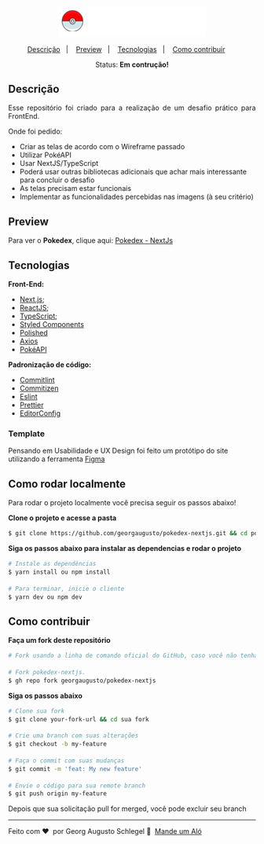<p align="center">
  <img src="src/assets/logo-pokedex.png" width="300px"/>
</p>

<p align="center">
  <a href="#Descrição">Descrição</a>&nbsp;&nbsp;&nbsp;|&nbsp;&nbsp;&nbsp;
  <a href="#Preview">Preview</a>&nbsp;&nbsp;&nbsp;|&nbsp;&nbsp;&nbsp;
  <a href="#Tecnologias">Tecnologias</a>&nbsp;&nbsp;&nbsp;|&nbsp;&nbsp;&nbsp;
  <a href="#Como-contribuir">Como contribuir</a>&nbsp;&nbsp;&nbsp;&nbsp;&nbsp;&nbsp;
</p>

<p align="center">Status: <b>Em contrução!</b></p>

## Descrição
<p align="justify">
  Esse repositório foi criado para a realização de um desafio prático para FrontEnd.

</p>
<p align="justify">
  Onde foi pedido:
</p>

<ul>
  <li>Criar as telas de acordo com o Wireframe passado</li>
  <li>Utilizar PokéAPI</li>
  <li>Usar NextJS/TypeScript</li>
  <li>Poderá usar outras bibliotecas adicionais que achar mais interessante para concluir o desafio</li>
  <li>As telas precisam estar funcionais</li>
  <li>Implementar as funcionalidades percebidas nas imagens (à seu critério)</li>
</ul>

## Preview
Para ver o **Pokedex**, clique aqui: [Pokedex - NextJs](https://pokedex-nextjs.netlify.app/)</br>

## Tecnologias

**Front-End:**
- [Next.js](https://reactjs.org);
- [ReactJS](https://nextjs.org/);
- [TypeScript](https://www.typescriptlang.org/);
- [Styled Components](https://styled-components.com/)
- [Polished](https://github.com/styled-components/polished)
- [Axios](https://github.com/axios/axios)
- [PokéAPI](https://pokeapi.co/docs/v2)

**Padronização de código:**
- [Commitlint](https://github.com/conventional-changelog/commitlint)
- [Commitizen](https://github.com/commitizen/cz-cli)
- [Eslint](https://eslint.org/)
- [Prettier](https://prettier.io/)
- [EditorConfig](https://editorconfig.org/)

### Template

Pensando em Usabilidade e UX Design foi feito um protótipo do site utilizando a ferramenta [Figma](https://www.figma.com/file/CyO3DAXPZJMoMDzWGSF2iG/Pokedex?node-id=9%3A141)

## Como rodar localmente

Para rodar o projeto localmente você precisa seguir os passos abaixo!

**Clone o projeto e acesse a pasta**


```bash
$ git clone https://github.com/georgaugusto/pokedex-nextjs.git && cd pokedex-nextjs
```

**Siga os passos abaixo para instalar as dependencias e rodar o projeto**

```bash
# Instale as dependências
$ yarn install ou npm install

# Para terminar, inicie o cliente
$ yarn dev ou npm dev
```

## Como contribuir

**Faça um fork deste repositório**

```bash
# Fork usando a linha de comando oficial do GitHub, caso você não tenha a CLI do GitHub, use o site para fazer isso.

# Fork pokedex-nextjs.
$ gh repo fork georgaugusto/pokedex-nextjs
```

**Siga os passos abaixo**

```bash
# Clone sua fork
$ git clone your-fork-url && cd sua fork

# Crie uma branch com suas alterações
$ git checkout -b my-feature

# Faça o commit com suas mudanças
$ git commit -m 'feat: My new feature'

# Envie o código para sua remote branch
$ git push origin my-feature
```

Depois que sua solicitação pull for merged, você pode excluir seu branch

---

Feito com ❤️ &nbsp;por Georg Augusto Schlegel 👋 &nbsp;[Mande um Aló](https://www.linkedin.com/in/georgaugusto/)
